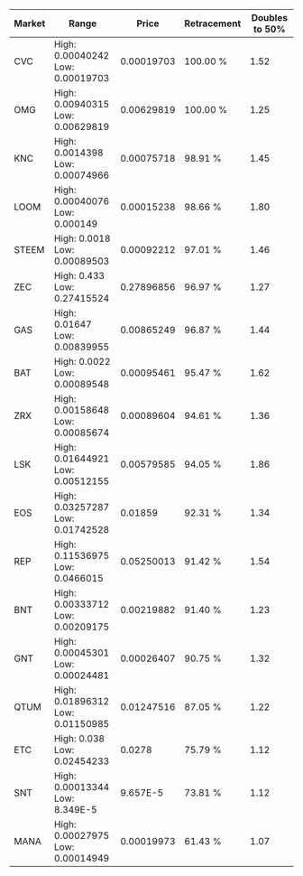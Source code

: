 | Market | Range | Price| Retracement | Doubles to 50% |
| --- | --- | --- | --- | --- |
| CVC | High: 0.00040242<br />Low: 0.00019703 | 0.00019703 | 100.00 % | 1.52 |
| OMG | High: 0.00940315<br />Low: 0.00629819 | 0.00629819 | 100.00 % | 1.25 |
| KNC | High: 0.0014398<br />Low: 0.00074966 | 0.00075718 | 98.91 % | 1.45 |
| LOOM | High: 0.00040076<br />Low: 0.000149 | 0.00015238 | 98.66 % | 1.80 |
| STEEM | High: 0.0018<br />Low: 0.00089503 | 0.00092212 | 97.01 % | 1.46 |
| ZEC | High: 0.433<br />Low: 0.27415524 | 0.27896856 | 96.97 % | 1.27 |
| GAS | High: 0.01647<br />Low: 0.00839955 | 0.00865249 | 96.87 % | 1.44 |
| BAT | High: 0.0022<br />Low: 0.00089548 | 0.00095461 | 95.47 % | 1.62 |
| ZRX | High: 0.00158648<br />Low: 0.00085674 | 0.00089604 | 94.61 % | 1.36 |
| LSK | High: 0.01644921<br />Low: 0.00512155 | 0.00579585 | 94.05 % | 1.86 |
| EOS | High: 0.03257287<br />Low: 0.01742528 | 0.01859 | 92.31 % | 1.34 |
| REP | High: 0.11536975<br />Low: 0.0466015 | 0.05250013 | 91.42 % | 1.54 |
| BNT | High: 0.00333712<br />Low: 0.00209175 | 0.00219882 | 91.40 % | 1.23 |
| GNT | High: 0.00045301<br />Low: 0.00024481 | 0.00026407 | 90.75 % | 1.32 |
| QTUM | High: 0.01896312<br />Low: 0.01150985 | 0.01247516 | 87.05 % | 1.22 |
| ETC | High: 0.038<br />Low: 0.02454233 | 0.0278 | 75.79 % | 1.12 |
| SNT | High: 0.00013344<br />Low: 8.349E-5 | 9.657E-5 | 73.81 % | 1.12 |
| MANA | High: 0.00027975<br />Low: 0.00014949 | 0.00019973 | 61.43 % | 1.07 |
